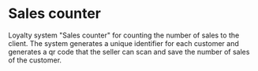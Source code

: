# Sales counter

Loyalty system "Sales counter" for counting the number of sales to the client.
The system generates a unique identifier for each customer and generates a qr code that the seller
can scan and save the number of sales of the customer.